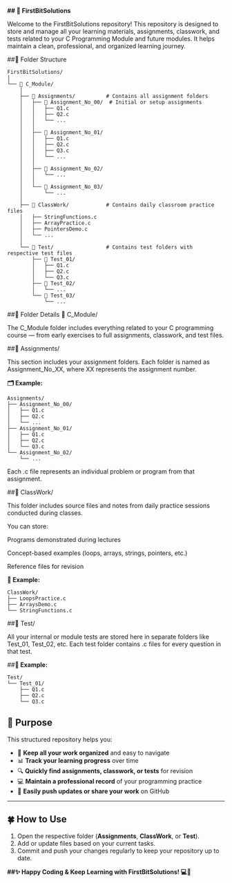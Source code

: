 **## 🧠 FirstBitSolutions**

Welcome to the FirstBitSolutions repository!
This repository is designed to store and manage all your learning materials, assignments, classwork, and tests related to your C Programming Module and future modules.
It helps maintain a clean, professional, and organized learning journey.

##📁 Folder Structure
```
FirstBitSolutions/
│
└── 📂 C_Module/
    │
    ├── 📂 Assignments/          # Contains all assignment folders
    │   ├── 📂 Assignment_No_00/  # Initial or setup assignments
    │   │   ├── Q1.c
    │   │   ├── Q2.c
    │   │   └── ...
    │   │
    │   ├── 📂 Assignment_No_01/
    │   │   ├── Q1.c
    │   │   ├── Q2.c
    │   │   ├── Q3.c
    │   │   └── ...
    │   │
    │   ├── 📂 Assignment_No_02/
    │   │   └── ...
    │   │
    │   └── 📂 Assignment_No_03/
    │       └── ...
    │
    ├── 📂 ClassWork/            # Contains daily classroom practice files
    │   ├── StringFunctions.c
    │   ├── ArrayPractice.c
    │   ├── PointersDemo.c
    │   └── ...
    │
    └── 📂 Test/                 # Contains test folders with respective test files
        ├── 📂 Test_01/
        │   ├── Q1.c
        │   ├── Q2.c
        │   └── Q3.c
        ├── 📂 Test_02/
        │   └── ...
        └── 📂 Test_03/
            └── ...
```
##🧩 Folder Details
📂 C_Module/

The C_Module folder includes everything related to your C programming course — from early exercises to full assignments, classwork, and test files.

##📂 Assignments/

This section includes your assignment folders.
Each folder is named as Assignment_No_XX, where XX represents the assignment number.

**🗂️ Example:**
```
Assignments/
├── Assignment_No_00/
│   ├── Q1.c
│   ├── Q2.c
│   └── ...
├── Assignment_No_01/
│   ├── Q1.c
│   ├── Q2.c
│   └── Q3.c
└── Assignment_No_02/
    └── ...

```
Each .c file represents an individual problem or program from that assignment.

##📂 ClassWork/

This folder includes source files and notes from daily practice sessions conducted during classes.

You can store:

Programs demonstrated during lectures

Concept-based examples (loops, arrays, strings, pointers, etc.)

Reference files for revision

**🧾 Example:**
```
ClassWork/
├── LoopsPractice.c
├── ArraysDemo.c
└── StringFunctions.c
```

##📂 Test/

All your internal or module tests are stored here in separate folders like Test_01, Test_02, etc.
Each test folder contains .c files for every question in that test.

##**🧾 Example:**
```
Test/
└── Test_01/
    ├── Q1.c
    ├── Q2.c
    └── Q3.c
```

## 🎯 Purpose
This structured repository helps you:

- 📁 **Keep all your work organized** and easy to navigate  
- 📊 **Track your learning progress** over time  
- 🔍 **Quickly find assignments, classwork, or tests** for revision  
- 💻 **Maintain a professional record** of your programming practice  
- 🚀 **Easily push updates or share your work** on GitHub  

---

## 🍀 How to Use
1. Open the respective folder (**Assignments**, **ClassWork**, or **Test**).  
2. Add or update files based on your current tasks.  
3. Commit and push your changes regularly to keep your repository up to date.  


**##✨ Happy Coding & Keep Learning with FirstBitSolutions! 💻🚀**
